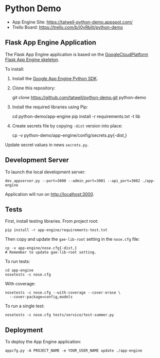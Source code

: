 # Python Demo

- App Engine Site: https://tatwell-python-demo.appspot.com/
- Trello Board: https://trello.com/b/j0yRbilt/python-demo


## Flask App Engine Application

The Flask App Engine application is based on the [GoogleCloudPlatform Flask App Engine
skeleton](https://github.com/GoogleCloudPlatform/appengine-python-flask-skeleton).

To install:

1. Install the [Google App Engine Python SDK](https://cloud.google.com/appengine/downloads).

2. Clone this repository:

    git clone https://github.com/tatwell/python-demo.git python-demo

3. Install the required libraries using Pip:

    cd python-demo/app-engine
    pip install -r requirements.txt -t lib

4. Create secrets file by copying `-dist` version into place:

    cp -v python-demo/app-engine/config/secrets.py{-dist,}

Update secret values in news `secrets.py`.


## Development Server

To launch the local development server:

    dev_appserver.py --port=3000 --admin_port=3001 --api_port=3002 ./app-engine

Application will run on [http://localhost:3000](http://localhost:3000).


## Tests

First, install testing libraries. From project root:

    pip install -r app-engine/requirements-test.txt

Then copy and update the `gae-lib-root` setting in the `nose.cfg` file:

    cp -v app-engine/nose.cfg{-dist,}
    # Remember to update gae-lib-root setting.

To run tests:

    cd app-engine
    nosetests -c nose.cfg

With coverage:

    nosetests -c nose.cfg --with-coverage --cover-erase \
      --cover-package=config,models

To run a single test:

    nosetests -c nose.cfg tests/service/test-summer.py


## Deployment

To deploy the App Engine application:

    appcfg.py -A PROJECT_NAME -e YOUR_USER_NAME update ./app-engine
